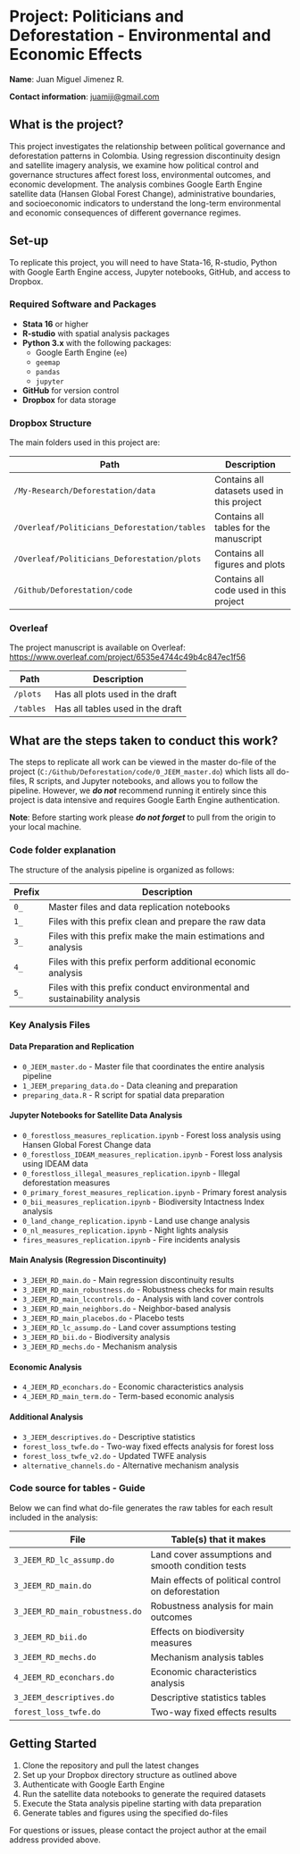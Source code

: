 # Project: Politicians and Deforestation - Environmental and Economic Effects

**Name**: Juan Miguel Jimenez R.

**Contact information**: juamiji@gmail.com

## What is the project?
This project investigates the relationship between political governance and deforestation patterns in Colombia. Using regression discontinuity design and satellite imagery analysis, we examine how political control and governance structures affect forest loss, environmental outcomes, and economic development. The analysis combines Google Earth Engine satellite data (Hansen Global Forest Change), administrative boundaries, and socioeconomic indicators to understand the long-term environmental and economic consequences of different governance regimes.

## Set-up
To replicate this project, you will need to have Stata-16, R-studio, Python with Google Earth Engine access, Jupyter notebooks, GitHub, and access to Dropbox.

### Required Software and Packages
- **Stata 16** or higher
- **R-studio** with spatial analysis packages
- **Python 3.x** with the following packages:
  - Google Earth Engine (`ee`)
  - `geemap`
  - `pandas`
  - `jupyter`
- **GitHub** for version control
- **Dropbox** for data storage

### Dropbox Structure
The main folders used in this project are:

| Path | Description |
| ---- | ----------- |
| `/My-Research/Deforestation/data` | Contains all datasets used in this project |
| `/Overleaf/Politicians_Deforestation/tables` | Contains all tables for the manuscript |
| `/Overleaf/Politicians_Deforestation/plots` | Contains all figures and plots |
| `/Github/Deforestation/code` | Contains all code used in this project |

### Overleaf
The project manuscript is available on Overleaf: https://www.overleaf.com/project/6535e4744c49b4c847ec1f56

| Path | Description |
| ---- | ----------- |
| `/plots` | Has all plots used in the draft |
| `/tables` | Has all tables used in the draft |

## What are the steps taken to conduct this work?
The steps to replicate all work can be viewed in the master do-file of the project (`C:/Github/Deforestation/code/0_JEEM_master.do`) which lists all do-files, R scripts, and Jupyter notebooks, and allows you to follow the pipeline. However, we ***do not*** recommend running it entirely since this project is data intensive and requires Google Earth Engine authentication.

**Note**: Before starting work please ***do not forget*** to pull from the origin to your local machine.

### Code folder explanation
The structure of the analysis pipeline is organized as follows:

| Prefix | Description |
| ---- | ----------- |
| `0_` | Master files and data replication notebooks |
| `1_` | Files with this prefix clean and prepare the raw data |
| `3_` | Files with this prefix make the main estimations and analysis |
| `4_` | Files with this prefix perform additional economic analysis |
| `5_` | Files with this prefix conduct environmental and sustainability analysis |

### Key Analysis Files

#### Data Preparation and Replication
- `0_JEEM_master.do` - Master file that coordinates the entire analysis pipeline
- `1_JEEM_preparing_data.do` - Data cleaning and preparation
- `preparing_data.R` - R script for spatial data preparation

#### Jupyter Notebooks for Satellite Data Analysis
- `0_forestloss_measures_replication.ipynb` - Forest loss analysis using Hansen Global Forest Change data
- `0_forestloss_IDEAM_measures_replication.ipynb` - Forest loss analysis using IDEAM data
- `0_forestloss_illegal_measures_replication.ipynb` - Illegal deforestation measures
- `0_primary_forest_measures_replication.ipynb` - Primary forest analysis
- `0_bii_measures_replication.ipynb` - Biodiversity Intactness Index analysis
- `0_land_change_replication.ipynb` - Land use change analysis
- `0_nl_measures_replication.ipynb` - Night lights analysis
- `fires_measures_replication.ipynb` - Fire incidents analysis

#### Main Analysis (Regression Discontinuity)
- `3_JEEM_RD_main.do` - Main regression discontinuity results
- `3_JEEM_RD_main_robustness.do` - Robustness checks for main results
- `3_JEEM_RD_main_lccontrols.do` - Analysis with land cover controls
- `3_JEEM_RD_main_neighbors.do` - Neighbor-based analysis
- `3_JEEM_RD_main_placebos.do` - Placebo tests
- `3_JEEM_RD_lc_assump.do` - Land cover assumptions testing
- `3_JEEM_RD_bii.do` - Biodiversity analysis
- `3_JEEM_RD_mechs.do` - Mechanism analysis

#### Economic Analysis
- `4_JEEM_RD_econchars.do` - Economic characteristics analysis
- `4_JEEM_RD_main_term.do` - Term-based economic analysis

#### Additional Analysis
- `3_JEEM_descriptives.do` - Descriptive statistics
- `forest_loss_twfe.do` - Two-way fixed effects analysis for forest loss
- `forest_loss_twfe_v2.do` - Updated TWFE analysis
- `alternative_channels.do` - Alternative mechanism analysis

### Code source for tables - Guide
Below we can find what do-file generates the raw tables for each result included in the analysis:

| File | Table(s) that it makes |
| ---- | ----------- |
| `3_JEEM_RD_lc_assump.do` | Land cover assumptions and smooth condition tests |
| `3_JEEM_RD_main.do` | Main effects of political control on deforestation |
| `3_JEEM_RD_main_robustness.do` | Robustness analysis for main outcomes |
| `3_JEEM_RD_bii.do` | Effects on biodiversity measures |
| `3_JEEM_RD_mechs.do` | Mechanism analysis tables |
| `4_JEEM_RD_econchars.do` | Economic characteristics analysis |
| `3_JEEM_descriptives.do` | Descriptive statistics tables |
| `forest_loss_twfe.do` | Two-way fixed effects results |

## Getting Started
1. Clone the repository and pull the latest changes
2. Set up your Dropbox directory structure as outlined above
3. Authenticate with Google Earth Engine
4. Run the satellite data notebooks to generate the required datasets
5. Execute the Stata analysis pipeline starting with data preparation
6. Generate tables and figures using the specified do-files

For questions or issues, please contact the project author at the email address provided above.
